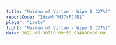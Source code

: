 ```yaml
---
title: "Maiden of Virtue - Wipe 1 (27%)"
reportCode: "2dxwMnYH37rFJfN1"
player: "Laety"
fight: "Maiden of Virtue - Wipe 1 (27%)"
date: 2021-06-30T19:09:58.934000+00:00
---
```

